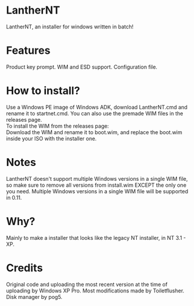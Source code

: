 # LantherNT
LantherNT, an installer for windows written in batch!
# Features
Product key prompt.
WIM and ESD support.
Configuration file.
# How to install?
Use a Windows PE image of Windows ADK, download LantherNT.cmd and rename it to startnet.cmd.
You can also use the premade WIM files in the releases page. <br />
To install the WIM from the releases page: <br />
Download the WIM and rename it to boot.wim, and replace the boot.wim inside your ISO with the installer one. <br />
# Notes
LantherNT doesn't support multiple Windows versions in a single WIM file, so make sure to remove all versions from install.wim EXCEPT the only one you need.
Multiple Windows versions in a single WIM file will be supported in 0.11.
# Why?
Mainly to make a installer that looks like the legacy NT installer, in NT 3.1 - XP.
# Credits
Original code and uploading the most recent version at the time of uploading by Windows XP Pro.
Most modifications made by Toiletflusher.
Disk manager by pog5.
